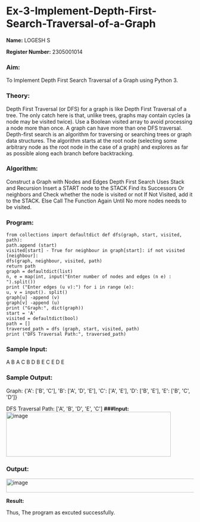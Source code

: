 # Ex-3-Implement-Depth-First-Search-Traversal-of-a-Graph

**Name:** LOGESH S

**Register Number:** 2305001014

### Aim:
To Implement Depth First Search Traversal of a Graph using Python 3.

### Theory:

Depth First Traversal (or DFS) for a graph is like Depth First Traversal of a tree. 
The only catch here is that, unlike trees, graphs may contain cycles (a node may be visited twice). 
Use a Boolean visited array to avoid processing a node more than once. 
A graph can have more than one DFS traversal. Depth-first search is an algorithm for traversing or searching trees or graph data structures. 
The algorithm starts at the root node (selecting some arbitrary node as the root node in the case of a graph) and explores as far as possible along each branch before backtracking. 

### Algorithm:
Construct a Graph with Nodes and Edges
Depth First Search Uses Stack and Recursion
Insert a START node to the STACK
Find its Successors Or neighbors and Check whether the node is visited or not
If Not Visited, add it to the STACK. Else Call The Function Again Until No more nodes needs to be visited.

### Program: 
```
from collections import defaultdict def dfs(graph, start, visited, path):
path.append (start)
visited[start] - True for neighbour in graph[start]: if not visited [neighbour]:
dfs(graph, neighbour, visited, path)
return path
graph = defaultdict(list)
n, e = map(int, input("Enter number of nodes and edges (n e) : ").split())
print ("Enter edges (u v):") for i in range (e):
u, v = input(). split()
graph[u] -append (v)
graph[v] -append (u)
print ("Graph:", dict(graph))
start = 'A'
visited = defaultdict(bool)
path = []
traversed_path = dfs (graph, start, visited, path)
print ("DFS Traversal Path:", traversed_path)

```
### Sample Input:
A B
A C
B D
B E
C E
D E

### Sample Output:

Graph: {'A': ['B', 'C'], 'B': ['A', 'D', 'E'], 'C': ['A', 'E'], 'D': ['B', 'E'], 'E': ['B', 'C', 'D']}

DFS Traversal Path: ['A', 'B', 'D', 'E', 'C']
**###Input:**
<img width="442" height="120" alt="image" src="https://github.com/user-attachments/assets/141b1a68-6410-4ebf-bbd8-9eb5054ecaac" />

### Output:
<img width="759" height="37" alt="image" src="https://github.com/user-attachments/assets/913a0ea1-372d-4ad6-b515-4466d3157b5a" />

**Result:**

Thus, The program as excuted successfully.
